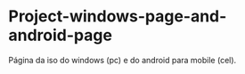 # Project-windows-page-and-android-page
Página da iso do windows (pc) e do android para mobile (cel). 
